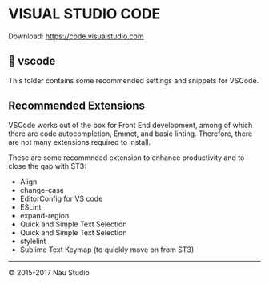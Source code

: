 VISUAL STUDIO CODE
==================

Download: https://code.visualstudio.com

📁 vscode
---------

This folder contains some recommended settings and snippets for VSCode.

Recommended Extensions
----------------------

VSCode works out of the box for Front End development, among of which there are code autocompletion, 
Emmet, and basic linting. Therefore, there are not many extensions required to install.

These are some recommnded extension to enhance productivity and to close the gap with ST3:

- Align
- change-case
- EditorConfig for VS code
- ESLint
- expand-region
- Quick and Simple Text Selection
- Quick and Simple Text Selection
- stylelint
- Sublime Text Keymap (to quickly move on from ST3)


---
© 2015-2017 Nâu Studio
